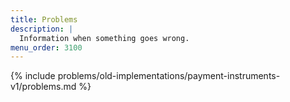 ```yaml
---
title: Problems
description: |
  Information when something goes wrong.
menu_order: 3100
---
```


{% include problems/old-implementations/payment-instruments-v1/problems.md %}
